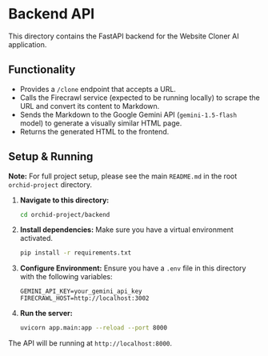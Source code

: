 # Backend API

This directory contains the FastAPI backend for the Website Cloner AI application.

## Functionality

- Provides a `/clone` endpoint that accepts a URL.
- Calls the Firecrawl service (expected to be running locally) to scrape the URL and convert its content to Markdown.
- Sends the Markdown to the Google Gemini API (`gemini-1.5-flash` model) to generate a visually similar HTML page.
- Returns the generated HTML to the frontend.

## Setup & Running

**Note:** For full project setup, please see the main `README.md` in the root `orchid-project` directory.

1.  **Navigate to this directory:**
    ```bash
    cd orchid-project/backend
    ```

2.  **Install dependencies:**
    Make sure you have a virtual environment activated.
    ```bash
    pip install -r requirements.txt
    ```

3.  **Configure Environment:**
    Ensure you have a `.env` file in this directory with the following variables:
    ```
    GEMINI_API_KEY=your_gemini_api_key
    FIRECRAWL_HOST=http://localhost:3002
    ```

4.  **Run the server:**
    ```bash
    uvicorn app.main:app --reload --port 8000
    ```
The API will be running at `http://localhost:8000`. 
